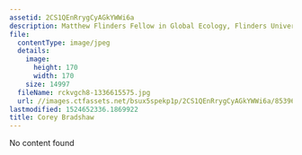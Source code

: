 ```yaml
---
assetid: 2CS1QEnRrygCyAGkYWWi6a
description: Matthew Flinders Fellow in Global Ecology, Flinders University
file:
  contentType: image/jpeg
  details:
    image:
      height: 170
      width: 170
    size: 14997
  fileName: rckvgch8-1336615575.jpg
  url: //images.ctfassets.net/bsux5spekp1p/2CS1QEnRrygCyAGkYWWi6a/853968a1db83586eeedf4b4a73a456f0/rckvgch8-1336615575.jpg
lastmodified: 1524652336.1869922
title: Corey Bradshaw
---
```

No content found